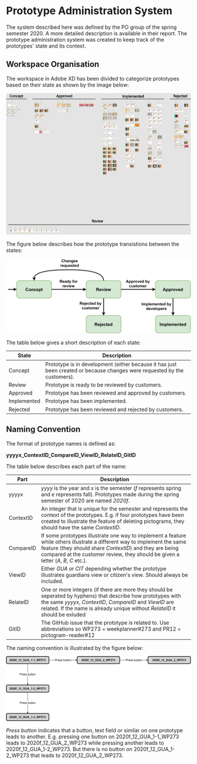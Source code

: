# Prototype Administration System

The system described here was defined by the PO group of the spring semester 2020.
A more detailed description is available in their report. The prototype administration
system was created to keep track of the prototypes' state and its context.

## Workspace Organisation

The workspace in Adobe XD has been divided to categorize prototypes based on their
state as shown by the image below:

![AdobeXDWorkspace](./images/AdobeXDWorkspace.png)

The figure below describes how the prototype transistions between the states:

![PrototypeStates](./images/PrototypeStates.png)

The table below gives a short description of each state:

| **State**   | **Description**                                                                                                           |
|-------------|---------------------------------------------------------------------------------------------------------------------------|
| Concept     | Prototype is in development (either because it has just been created or because changes were requested by the customers). |
| Review      | Prototype is ready to be reviewed by customers.                                                                           |
| Approved    | Prototype has been reviewed and approved by customers.                                                                    |
| Implemented | Prototype has been implemented.                                                                                           |
| Rejected    | Prototype has been reviewed and rejected by customers.                                                                    |

## Naming Convention

The format of prototype names is defined as:

<p><strong>yyyyx_ContextID_CompareID_ViewID_RelateID_GitID</strong></P>

The table below describes each part of the name:

| **Part**  | **Description** |
|-----------|-----------------|
| yyyyx     | *yyyy* is the year and *x* is the semester (*f* represents spring and *e* represents fall). Prototypes made during the spring semester of 2020 are named *2020f*. |
| ContextID | An integer that is unique for the semester and represents the context of the prototypes. E.g. if four prototypes have been created to illustrate the feature of deleting pictograms, they should have the same *ContextID*. |
| CompareID | If some prototypes illustrate one way to implement a feature while others illustrate a different way to implement the same feature (they should share *ContextID*) and they are being compared at the customer review, they should be given a letter (*A*, *B*, *C* etc.). |
| ViewID    | Either *GUA* or *CIT* depending whether the prototype illustrates guardians view or citizen's view. Should always be included. |
| RelateID  | One or more integers (if there are more they should be seperated by hyphens) that describe how prototypes with the same *yyyyx*, *ContextID*, *CompareID* and *ViewID* are related. If the name is already unique without *RelateID* it should be exluded |
| GitID     | The GitHub issue that the prototype is related to. Use abbreviations so WP273 = weekplanner#273 and PR12 = pictogram-reader#12 |

The naming convention is illustrated by the figure below:

![PrototypeNamingIllustration](./images/PrototypeNamingIllustration.png)

*Press button* indicates that a button, text field or similar on one prototype leads
to another. E.g. pressing one button on 2020f_12_GUA_1-1_WP273 leads to 2020f_12_GUA_2_WP273
while pressing another leads to 2020f_12_GUA_1-2_WP273. But there is no button on
2020f_12_GUA_1-2_WP273 that leads to 2020f_12_GUA_2_WP273.
